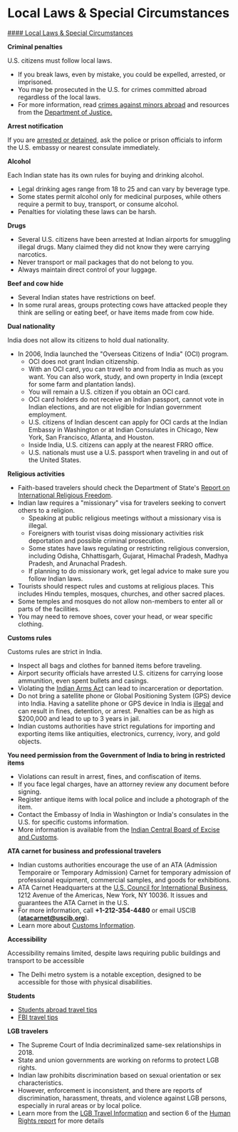 # Local Laws & Special Circumstances

[#### Local Laws & Special Circumstances](javascript:void(0); "Local Laws & Special Circumstances")

**Criminal penalties**

U.S. citizens must follow local laws.

* If you break laws, even by mistake, you could be expelled, arrested, or imprisoned.
* You may be prosecuted in the U.S. for crimes committed abroad regardless of the local laws.
* For more information, read [crimes against minors abroad](https://travel.state.gov/content/travel/en/international-travel/emergencies/arrest-detention/crimes-against-minors.html) and resources from the [Department of Justice.](https://www.justice.gov/)

**Arrest notification**

If you are [arrested or detained](https://travel.state.gov/content/travel/en/international-travel/emergencies/arrest-detention.html), ask the police or prison officials to inform the U.S. embassy or nearest consulate immediately.

**Alcohol**

Each Indian state has its own rules for buying and drinking alcohol.

* Legal drinking ages range from 18 to 25 and can vary by beverage type.
* Some states permit alcohol only for medicinal purposes, while others require a permit to buy, transport, or consume alcohol.
* Penalties for violating these laws can be harsh.

**Drugs**

* Several U.S. citizens have been arrested at Indian airports for smuggling illegal drugs. Many claimed they did not know they were carrying narcotics.
* Never transport or mail packages that do not belong to you.
* Always maintain direct control of your luggage.

**Beef and cow hide**

* Several Indian states have restrictions on beef.
* In some rural areas, groups protecting cows have attacked people they think are selling or eating beef, or have items made from cow hide.

**Dual nationality**

India does not allow its citizens to hold dual nationality.

* In 2006, India launched the "Overseas Citizens of India" (OCI) program.
  + OCI does not grant Indian citizenship.
  + With an OCI card, you can travel to and from India as much as you want. You can also work, study, and own property in India (except for some farm and plantation lands).
  + You will remain a U.S. citizen if you obtain an OCI card.
  + OCI card holders do not receive an Indian passport, cannot vote in Indian elections, and are not eligible for Indian government employment.
  + U.S. citizens of Indian descent can apply for OCI cards at the Indian Embassy in Washington or at Indian Consulates in Chicago, New York, San Francisco, Atlanta, and Houston.
  + Inside India, U.S. citizens can apply at the nearest FRRO office.
  + U.S. nationals must use a U.S. passport when traveling in and out of the United States.

**Religious activities**

* Faith-based travelers should check the Department of State's [Report on International Religious Freedom](https://www.state.gov/international-religious-freedom-reports/).
* Indian law requires a "missionary" visa for travelers seeking to convert others to a religion.
  + Speaking at public religious meetings without a missionary visa is illegal.
  + Foreigners with tourist visas doing missionary activities risk deportation and possible criminal prosecution.
  + Some states have laws regulating or restricting religious conversion, including Odisha, Chhattisgarh, Gujarat, Himachal Pradesh, Madhya Pradesh, and Arunachal Pradesh.
  + If planning to do missionary work, get legal advice to make sure you follow Indian laws.
* Tourists should respect rules and customs at religious places. This includes Hindu temples, mosques, churches, and other sacred places.
* Some temples and mosques do not allow non-members to enter all or parts of the facilities.
* You may need to remove shoes, cover your head, or wear specific clothing.

**Customs rules**

Customs rules are strict in India.

* Inspect all bags and clothes for banned items before traveling.
* Airport security officials have arrested U.S. citizens for carrying loose ammunition, even spent bullets and casings.
* Violating the [Indian Arms Act](https://www.bing.com/ck/a?!&&p=661a06f83f8a480bc9f1158a9a62b6b977d00c3ce25bda7baa8b9813a1e81b67JmltdHM9MTczMzI3MDQwMA&ptn=3&ver=2&hsh=4&fclid=2895dcf4-c60f-60e2-0451-c8d8c7b8616f&psq=Indian+Arms+Act&u=a1aHR0cHM6Ly93d3cubWhhLmdvdi5pbi9zaXRlcy9kZWZhdWx0L2ZpbGVzL0FybXNBY3QxOTU5XzAzMDkxM18wXzBfMC5wZGY&ntb=1) can lead to incarceration or deportation.
* Do not bring a satellite phone or Global Positioning System (GPS) device into India. Having a satellite phone or GPS device in India is [illegal](https://illegal/) and can result in fines, detention, or arrest. Penalties can be as high as $200,000 and lead to up to 3 years in jail.
* Indian customs authorities have strict regulations for importing and exporting items like antiquities, electronics, currency, ivory, and gold objects.

**You need permission from the Government of India to bring in restricted items**

* Violations can result in arrest, fines, and confiscation of items.
* If you face legal charges, have an attorney review any document before signing.
* Register antique items with local police and include a photograph of the item.
* Contact the Embassy of India in Washington or India's consulates in the U.S. for specific customs information.
* More information is available from the [Indian Central Board of Excise and Customs](https://www.cbic.gov.in/entities/internationalTravellers%22%20HYPERLINK%20%22http:).

**ATA carnet for business and professional travelers**

* Indian customs authorities encourage the use of an ATA (Admission Temporaire or Temporary Admission) Carnet for temporary admission of professional equipment, commercial samples, and goods for exhibitions.
* ATA Carnet Headquarters at the [U.S. Council for International Business](http://www.uscib.org/), 1212 Avenue of the Americas, New York, NY 10036. It issues and guarantees the ATA Carnet in the U.S.
* For more information, call **+1-212-354-4480** or email USCIB (**atacarnet@uscib.org**).
* Learn more about [Customs Information](https://travel.state.gov/content/travel/en/international-travel/before-you-go/customs-and-import.html).

**Accessibility**

Accessibility remains limited, despite laws requiring public buildings and transport to be accessible

* The Delhi metro system is a notable exception, designed to be accessible for those with physical disabilities.

**Students**

* [Students abroad travel tips](https://travel.state.gov/content/travel/en/international-travel/before-you-go/travelers-with-special-considerations/students.html)
* [FBI travel tips](https://www.fbi.gov/file-repository/student-travel-brochure-pdf.pdf)

**LGB travelers**

* The Supreme Court of India decriminalized same-sex relationships in 2018.
* State and union governments are working on reforms to protect LGB rights.
* Indian law prohibits discrimination based on sexual orientation or sex characteristics.
* However, enforcement is inconsistent, and there are reports of discrimination, harassment, threats, and violence against LGB persons, especially in rural areas or by local police.
* Learn more from the [LGB Travel Information](https://travel.state.gov/content/travel/en/international-travel/before-you-go/travelers-with-special-considerations/lgb.html) and section 6 of the [Human Rights report](https://www.state.gov/reports/2022-country-reports-on-human-rights-practices/) for more details